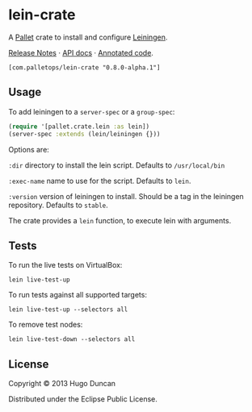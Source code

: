 # lein-crate

A [Pallet](http://palletops.com) crate to install and configure
[Leiningen](https://github.com/technomancy/leiningen).

[Release Notes](ReleaseNotes.md) &#xb7; 
[API docs](http://palletops.com/java-crate/api/0.8/) &#xb7;
[Annotated code](http://palletops.com/java-crate/annotated/0.8/uberdoc.html).

```
[com.palletops/lein-crate "0.8.0-alpha.1"]
```

## Usage

To add leiningen to a `server-spec` or a `group-spec`:

```clj
(require '[pallet.crate.lein :as lein])
(server-spec :extends (lein/leiningen {}))
```

Options are:

`:dir`
directory to install the lein script.  Defaults to `/usr/local/bin`

`:exec-name`
name to use for the script.  Defaults to `lein`.

`:version`
version of leiningen to install.  Should be a tag in the leiningen
repository. Defaults to `stable`.


The crate provides a `lein` function, to execute lein with arguments.

## Tests

To run the live tests on VirtualBox:

```
lein live-test-up
```

To run tests against all supported targets:

```
lein live-test-up --selectors all
```

To remove test nodes:

```
lein live-test-down --selectors all
```

## License

Copyright © 2013 Hugo Duncan

Distributed under the Eclipse Public License.
